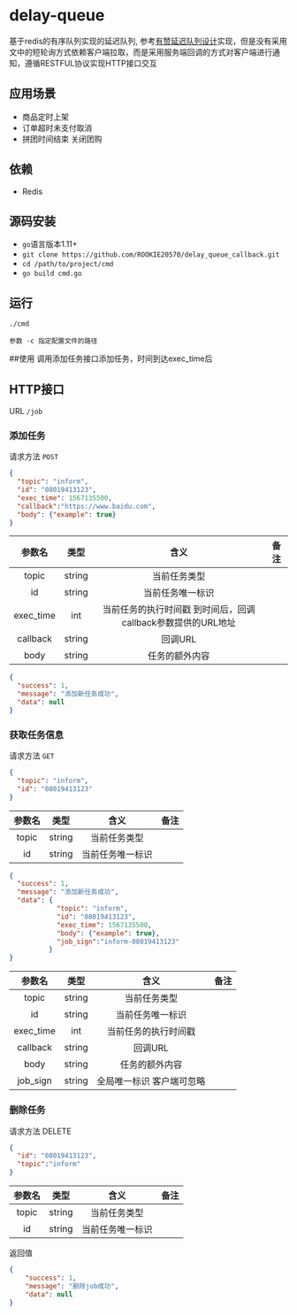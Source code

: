 # delay-queue

基于redis的有序队列实现的延迟队列, 参考[有赞延迟队列设计](http://tech.youzan.com/queuing_delay)实现，但是没有采用文中的短轮询方式依赖客户端拉取，而是采用服务端回调的方式对客户端进行通知，遵循RESTFUL协议实现HTTP接口交互

## 应用场景
* 商品定时上架
* 订单超时未支付取消
* 拼团时间结束 关闭团购



## 依赖
* Redis



## 源码安装
* `go`语言版本1.11+
* `git clone https://github.com/ROOKIE20570/delay_queue_callback.git`
* `cd /path/to/project/cmd`
* `go build cmd.go`



## 运行
`./cmd` 

`参数 -c 指定配置文件的路径` 

##使用
调用添加任务接口添加任务，时间到达exec_time后

## HTTP接口

URL `/job`

### 添加任务 

请求方法 `POST`

```json
{
  "topic": "inform",
  "id": "08019413123",
  "exec_time": 1567135500,
  "callback":"https://www.baidu.com",
  "body": {"example": true}
}
```
|  参数名 |     类型    |     含义     |        备注       |
|:-------:|:-----------:|:------------:|:-----------------:|
|   topic  | string     |      当前任务类型                 |                     |
|   id     | string     |    当前任务唯一标识                   |                   |
|   exec_time  | int        |    当前任务的执行时间戳 到时间后，回调callback参数提供的URL地址  |                   |
|   callback  | string        |    回调URL  |                   |
|   body   | string     |    任务的额外内容 |                   |

```json
{
  "success": 1,
  "message": "添加新任务成功",
  "data": null
}
```

### 获取任务信息

请求方法 `GET`

```json
{
  "topic": "inform",
  "id": "08019413123"
}
```

|  参数名 |     类型    |     含义     |        备注       |
|:-------:|:-----------:|:------------:|:-----------------:|
|   topic  | string     |      当前任务类型                 |                     |
|   id     | string     |    当前任务唯一标识                   |  


```json
{
  "success": 1,
  "message": "添加新任务成功",
  "data": {
            "topic": "inform",
            "id": "08019413123",
            "exec_time": 1567135500,
            "body": {"example": true},
            "job_sign":"inform-08019413123"
          }
}


```
|  参数名 |     类型    |     含义     |        备注       |
|:-------:|:-----------:|:------------:|:-----------------:|
|   topic  | string     |      当前任务类型                 |                     |
|   id     | string     |    当前任务唯一标识                   |                   |
|   exec_time  | int        |    当前任务的执行时间戳   |                   |
|   callback  | string        |    回调URL  |                   |
|   body   | string     |    任务的额外内容 |                   |
|   job_sign   | string     |    全局唯一标识  客户端可忽略 |                   |






### 删除任务
请求方法 DELETE  

```json
{
  "id": "08019413123",
  "topic":"inform"
}
```

|  参数名 |     类型    |     含义     |        备注       |
|:-------:|:-----------:|:------------:|:-----------------:|
|   topic  | string     |      当前任务类型                 |                     |
|   id     | string     |    当前任务唯一标识                   |  

返回值
```json
{
    "success": 1,
    "message": "删除job成功",
    "data": null
}
```


  